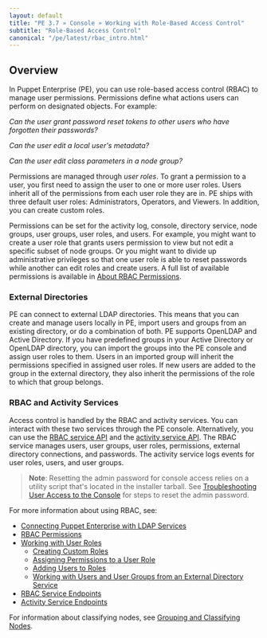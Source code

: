 ```yaml
---
layout: default
title: "PE 3.7 » Console » Working with Role-Based Access Control"
subtitle: "Role-Based Access Control"
canonical: "/pe/latest/rbac_intro.html"
---
```


## Overview

In Puppet Enterprise (PE), you can use role-based access control (RBAC) to manage user permissions. Permissions define what actions users can perform on designated objects. For example:

*Can the user grant password reset tokens to other users who have forgotten their passwords?*

*Can the user edit a local user's metadata?*

*Can the user edit class parameters in a node group?*

Permissions are managed through *user roles*. To grant a permission to a user, you first need to assign the user to one or more user roles. Users inherit all of the permissions from each user role they are in. PE ships with three default user roles: Administrators, Operators, and Viewers. In addition, you can create custom roles.

Permissions can be set for the activity log, console, directory service, node groups, user groups, user roles, and users. For example, you might want to create a user role that grants users permission to view but not edit a specific subset of node groups. Or you might want to divide up administrative privileges so that one user role is able to reset passwords while another can edit roles and create users. A full list of available permissions is available in [About RBAC Permissions](./rbac_permissions.html).

### External Directories
PE can connect to external LDAP directories. This means that you can create and manage users locally in PE, import users and groups from an existing directory, or do a combination of both. PE supports OpenLDAP and Active Directory. If you have predefined groups in your Active Directory or OpenLDAP directory, you can import the groups into the PE console and assign user roles to them. Users in an imported group will inherit the permissions specified in assigned user roles. If new users are added to the group in the external directory, they also inherit the permissions of the role to which that group belongs.

### RBAC and Activity Services
Access control is handled by the RBAC and activity services. You can interact with these two services through the PE console. Alternatively, you can use the [RBAC service API](./rbac_serviceindex.html) and the [activity service API](./rbac_activityapis.html). The RBAC service manages users, user groups, user roles, permissions, external directory connections, and passwords. The activity service logs events for user roles, users, and user groups.

>**Note**: Resetting the admin password for console access relies on a utility script that's located in the installer tarball. See [Troubleshooting User Access to the Console](./rbac_user_roles.html) for steps to reset the admin password.

For more information about using RBAC, see:

* [Connecting Puppet Enterprise with LDAP Services](./rbac_ldap.html)
* [RBAC Permissions](./rbac_permissions.html)
* [Working with User Roles](./rbac_user_roles.html)
	* [Creating Custom Roles](./rbac_user_roles.html#create-a-new-user-role)
	* [Assigning Permissions to a User Role](./rbac_user_roles.html#assign-permissions-to-a-user-role)
	* [Adding Users to Roles](./rbac_user_roles.html#add-a-user-to-a-user-role)
	* [Working with Users and User Groups from an External Directory Service](./rbac_user_roles.html#working-with-users-and-user-groups-from-an-external-directory-service)
* [RBAC Service Endpoints](./rbac_serviceindex.html)
* [Activity Service Endpoints](./rbac_activityapis.html)

For information about classifying nodes, see [Grouping and Classifying Nodes](./console_classes_groups.html).




